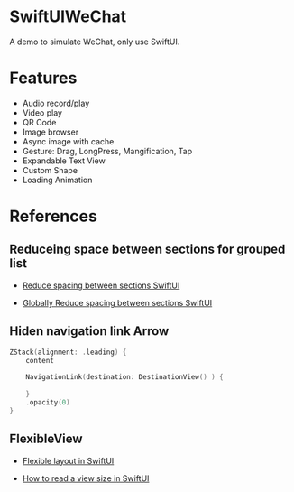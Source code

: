 # SwiftUIWeChat
A demo to simulate WeChat, only use SwiftUI.




# Features

- Audio record/play
- Video play
- QR Code
- Image browser
- Async image with cache
- Gesture: Drag, LongPress, Mangification, Tap
- Expandable Text View
- Custom Shape
- Loading Animation


# References

## Reduceing space between sections for grouped list

- [Reduce spacing between sections SwiftUI](https://stackoverflow.com/a/62186463/5972156)

- [Globally Reduce spacing between sections SwiftUI](https://stackoverflow.com/a/68396510/5972156)



## Hiden navigation link Arrow

```swift
ZStack(alignment: .leading) {
    content
    
    NavigationLink(destination: DestinationView() ) {
    
    }
    .opacity(0)
}
```



## FlexibleView

- [Flexible layout in SwiftUI](https://www.fivestars.blog/articles/flexible-swiftui/)

- [How to read a view size in SwiftUI](https://www.fivestars.blog/articles/swiftui-share-layout-information/)
